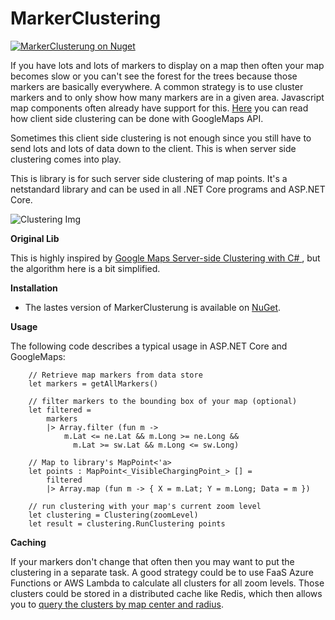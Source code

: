 # MarkerClustering

[![MarkerClusterung on Nuget](https://buildstats.info/nuget/MarkerClustering)](https://www.nuget.org/packages/MarkerClustering/)

If you have lots and lots of markers to display on a map then often your map becomes slow or you can't see the forest for the trees because those markers are basically everywhere. A common strategy is to use cluster markers and to only show how many markers are in a given area. Javascript map components often already have support for this. [Here](https://cloud.google.com/blog/products/maps-platform/how-cluster-map-markers) you can read how client side clustering can be done with GoogleMaps API.

Sometimes this client side clustering is not enough since you still have to send lots and lots of data down to the client. This is when server side clustering comes into play. 

This is library is for such server side clustering of map points. It's a netstandard library and can be used in all .NET Core programs and ASP.NET Core.


![Clustering Img](https://raw.githubusercontent.com/pootzko/GoogleMaps.Net.Clustering/master/cluster-map.png "clustering image")

**Original Lib**  

This is highly inspired by [Google Maps Server-side Clustering with C#
](https://github.com/pootzko/GoogleMaps.Net.Clustering), but the algorithm here is a bit simplified.


**Installation**  

* The lastes version of MarkerClusterung is available on [NuGet](https://www.nuget.org/packages/MarkerClustering).


**Usage**

The following code describes a typical usage in ASP.NET Core and GoogleMaps:

        // Retrieve map markers from data store
        let markers = getAllMarkers()

        // filter markers to the bounding box of your map (optional)
        let filtered =
            markers
            |> Array.filter (fun m ->
                m.Lat <= ne.Lat && m.Long >= ne.Long &&
                  m.Lat >= sw.Lat && m.Long <= sw.Long)

        // Map to library's MapPoint<'a>
        let points : MapPoint<_VisibleChargingPoint_> [] =
            filtered
            |> Array.map (fun m -> { X = m.Lat; Y = m.Long; Data = m })

        // run clustering with your map's current zoom level
        let clustering = Clustering(zoomLevel)
        let result = clustering.RunClustering points


**Caching**

If your markers don't change that often then you may want to put the clustering in a separate task.
A good strategy could be to use FaaS Azure Functions or AWS Lambda to calculate all clusters for all zoom levels.
Those clusters could be stored in a distributed cache like Redis, which then allows you to [query the clusters by map center and radius](https://redis.io/commands/georadius).